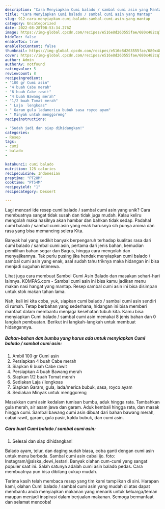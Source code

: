 ```yaml
---
description: "Cara Menyiapkan Cumi balado / sambal cumi asin yang Mantap"
title: "Cara Menyiapkan Cumi balado / sambal cumi asin yang Mantap"
slug: 912-cara-menyiapkan-cumi-balado-sambal-cumi-asin-yang-mantap
category: Uncategorized
date: 2022-08-28T08:53:34.276Z
image: https://img-global.cpcdn.com/recipes/e516e8d263555fae/680x482cq70/cumi-balado-sambal-cumi-asin-foto-resep-utama.jpg
hideToc: false
enableToc: true
enableTocContent: false
thumbnail: https://img-global.cpcdn.com/recipes/e516e8d263555fae/680x482cq70/cumi-balado-sambal-cumi-asin-foto-resep-utama.jpg
cover: https://img-global.cpcdn.com/recipes/e516e8d263555fae/680x482cq70/cumi-balado-sambal-cumi-asin-foto-resep-utama.jpg
author: Admin
authorAv: notfound
ratingvalue: 5
reviewcount: 8
recipeingredient:
- "100 gr Cumi asin"
- "4 buah Cabe merah"
- "6 buah Cabe rawit"
- "4 buah Bawang merah"
- "1/2 buah Tomat merah"
- " Laja  lengkoas"
- " Garam gula ladamerica bubuk sasa royco ayam"
- " Minyak untuk menggoreng"
recipeinstructions:

- "Sudah jadi dan siap dihidangkan!"
categories:
- Resep
tags:
- cumi
- balado
- 

katakunci: cumi balado  
nutrition: 128 calories
recipecuisine: Indonesian
preptime: "PT28M"
cooktime: "PT54M"
recipeyield: "1"
recipecategory: Dessert

---
```





Lagi mencari ide resep cumi balado / sambal cumi asin yang unik? Cara membuatnya sangat tidak susah dan tidak juga mudah. Kalau keliru mengolah maka hasilnya akan hambar dan bahkan tidak sedap. Padahal cumi balado / sambal cumi asin yang enak harusnya sih punya aroma dan rasa yang bisa memancing selera Kita.





Banyak hal yang sedikit banyak berpengaruh terhadap kualitas rasa dari cumi balado / sambal cumi asin, pertama dari jenis bahan, kemudian pemilihan bahan segar dan Bagus, hingga cara mengolah dan menyajikannya. Tak perlu pusing jika hendak menyiapkan cumi balado / sambal cumi asin yang enak,      asal sudah tahu triknya maka hidangan ini bisa menjadi suguhan istimewa.














Lihat juga cara membuat Sambel Cumi Asin Balado dan masakan sehari-hari lainnya. KOMPAS.com - Sambal cumi asin ini bisa kamu jadikan menu makan nasi hangat yang mantap. Resep sambal cumi asin ini bisa disimpan untuk stok makan tahan lama.






Nah, kali ini kita coba, yuk, siapkan cumi balado / sambal cumi asin sendiri di rumah. Tetap berbahan yang sederhana, hidangan ini bisa memberi manfaat dalam membantu menjaga kesehatan tubuh kita. Kamu bisa menyiapkan Cumi balado / sambal cumi asin memakai 8 jenis bahan dan 0 langkah pembuatan. Berikut ini langkah-langkah untuk membuat hidangannya.

<!--inarticleads1-->

##### Bahan-bahan dan bumbu yang harus ada untuk menyiapkan Cumi balado / sambal cumi asin:

1. Ambil 100 gr Cumi asin
1. Persiapkan 4 buah Cabe merah
1. Siapkan 6 buah Cabe rawit
1. Persiapkan 4 buah Bawang merah
1. Siapkan 1/2 buah Tomat merah
1. Sediakan  Laja / lengkoas
1. Siapkan  Garam, gula, lada/merica bubuk, sasa, royco ayam
1. Sediakan  Minyak untuk menggoreng


Masukkan cumi asin kedalam tumisan bumbu, aduk hingga rata. Tambahkan gula merah, air asam jawa dan garam. Aduk kembali hingga rata, dan masak hingga cumi. Sambal bawang cumi asin dibuat dari bahan bawang merah, cabai rawit, garam, gula pasir, kaldu bubuk, dan cumi asin. 

<!--inarticleads2-->

##### Cara buat Cumi balado / sambal cumi asin:


1. Selesai dan siap dihidangkan!

Balado ayam, telur, dan daging sudah biasa, coba ganti dengan cumi asin untuk menu berbeda. Sambal cumi asin cabai ijo. foto: Instagram/@siska_dewi_lestari. Banyak olahan cum-cumi yang sangat populer saat ini. Salah satunya adalah cumi asin balado pedas. Cara membuatnya pun bisa dibilang cukup mudah. 

Terima kasih telah membaca resep yang tim kami tampilkan di sini. Harapan kami, olahan Cumi balado / sambal cumi asin yang mudah di atas dapat membantu anda menyiapkan makanan yang menarik untuk keluarga/teman maupun menjadi inspirasi dalam berjualan makanan. Semoga bermanfaat dan selamat mencoba!
